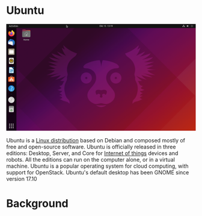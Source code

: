 # Ubuntu 
![desktop image](desktop.png)

Ubuntu is a [Linux distribution](https://en.wikipedia.org/wiki/Linux_distribution) based on Debian and composed mostly of free and open-source software.
Ubuntu is officially released in three editions: Desktop, Server, and Core for [Internet of things](https://en.wikipedia.org/wiki/Internet_of_things) devices and
robots. All the editions can run on the computer alone, or in a virtual machine. Ubuntu is a popular
operating system for cloud computing, with support for OpenStack. Ubuntu's default desktop has been
GNOME since version 17.10
# Background

